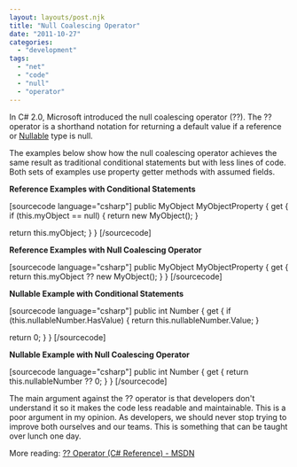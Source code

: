 ```yaml
---
layout: layouts/post.njk
title: "Null Coalescing Operator"
date: "2011-10-27"
categories: 
  - "development"
tags: 
  - "net"
  - "code"
  - "null"
  - "operator"
---
```


In C# 2.0, Microsoft introduced the null coalescing operator (??). The ?? operator is a shorthand notation for returning a default value if a reference or [Nullable<T>](http://msdn.microsoft.com/en-us/library/1t3y8s4s.aspx "Nullable Types (C# Programming Guide) - MSDN") type is null.

The examples below show how the null coalescing operator achieves the same result as traditional conditional statements but with less lines of code. Both sets of examples use property getter methods with assumed fields.

**Reference Examples with Conditional Statements**

\[sourcecode language="csharp"\] public MyObject MyObjectProperty { get { if (this.myObject == null) { return new MyObject(); }

return this.myObject; } } \[/sourcecode\]

**Reference Examples with Null Coalescing Operator**

\[sourcecode language="csharp"\] public MyObject MyObjectProperty { get { return this.myObject ?? new MyObject(); } } \[/sourcecode\]

**Nullable<T> Example with Conditional Statements**

\[sourcecode language="csharp"\] public int Number { get { if (this.nullableNumber.HasValue) { return this.nullableNumber.Value; }

return 0; } } \[/sourcecode\]

**Nullable<T> Example with Null Coalescing Operator**

\[sourcecode language="csharp"\] public int Number { get { return this.nullableNumber ?? 0; } } \[/sourcecode\]

The main argument against the ?? operator is that developers don't understand it so it makes the code less readable and maintainable. This is a poor argument in my opinion. As developers, we should never stop trying to improve both ourselves and our teams. This is something that can be taught over lunch one day.

More reading: [?? Operator (C# Reference) - MSDN](http://msdn.microsoft.com/en-us/library/ms173224(v=VS.100).aspx "?? Operator (C# Reference) - MSDN")
